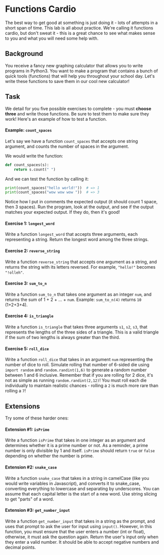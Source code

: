 # Functions Cardio

The best way to get good at something is just doing it - lots of attempts in a short span of time. This lab is all about practice. We're calling it functions cardio, but don't sweat it - this is a great chance to see what makes sense to you and what you will need some help with. 

## Background

You receive a fancy new graphing calculator that allows you to write programs in Python3.  You want to make a program that contains a bunch of quick tools (functions) that will help you throughout your school day.  Let's write these functions to save them in our cool new calculator!

## Task

We detail for you five possible exercises to complete - you must **choose three** and write those functions.  Be sure to test them to make sure they work!  Here's an example of how to test a function.

#### Example: `count_spaces`

Let's say we have a function `count_spaces` that accepts one string argument, and counts the number of spaces in the argument.

We would write the function:

```python
def count_spaces(s):
    return s.count(" ")
```

And we can test the function by calling it:

```python
print(count_spaces("hello world!"))  # => 1
print(count_spaces("wow wow wow "))  # => 3
```

Notice how I put in comments the expected output (it should count 1 space, then 3 spaces).  Run the program, look at the output, and see if the output matches your expected output.  If they do, then it's good!

#### Exercise 1: `longest_word`

Write a function `longest_word` that accepts three arguments, each representing a string.  Return the longest word among  the three strings.

#### Exercise 2: `reverse_string`

Write a function `reverse_string` that accepts one argument as a string, and returns the string with its letters reversed.  For example, `"hello!"` becomes `"!olleh"`.

#### Exercise 3: `sum_to_n`

Write a function `sum_to_n` that takes one argument as an integer `num`, and returns the sum of 1 + 2 + ... + `num`.  Example: `sum_to_n(4)` returns `10` (1+2+3+4).

#### Exercise 4: `is_triangle`

Write a function `is_triangle` that takes three arguments `s1`, `s2`, `s3`, that represents the lengths of the three sides of a triangle.  This is a valid triangle if the sum of two lengths is always greater than the third.

#### Exercise 5: `roll_dice`

Write a function `roll_dice` that takes in an argument `num` representing the number of dice to roll.  Simulate rolling that number of 6-sided die using `import random` and `random.randint(1,6)` to generate a random number between 1 and 6 inclusive.  Remember that if you are rolling for 2 dice, it's not as simple as running `random.randint(2,12)`!  You must roll each die individually to maintain realistic chances - rolling a `2` is much more rare than rolling a `7`!

## Extensions

Try some of these harder ones:

#### Extension #1: `isPrime`

Write a function `isPrime` that takes in one integer as an argument and determines whether it is a prime number or not.  As a reminder, a prime number is only divisible by 1 and itself.  `isPrime` should return `true` or `false` depending on whether the number is prime.

#### Extension #2: `snake_case`

Write a function `snake_case` that takes in a string in camelCase (like you would write variables in Javascript), and converts it to snake_case, converting everything to lowercase and separating by underscores.  You can assume that each capital letter is the start of a new word.  Use string slicing to get "parts" of a word.

#### Extension #3: `get_number_input`

Write a function `get_number_input` that takes in a string as the prompt, and uses that prompt to ask the user for input using `input()`.  However, in this function, you must ensure that the user enters a number (int or float), otherwise, it must ask the question again.  Return the user's input only when they enter a valid number.  It should be able to accept negative numbers and decimal points.
